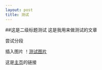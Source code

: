 ```yaml
---
layout: post
title: 测试
---
```


##这是二级标题测试
这是我用来做测试的文章

尝试分段

插入图片
！[测试图片](https://pic2.zhimg.com/v2-74d8a3fed0c141af26c3fcffbedb03b6_1200x500.jpg)

这是[主页](ikehu49.github.io)的链接
